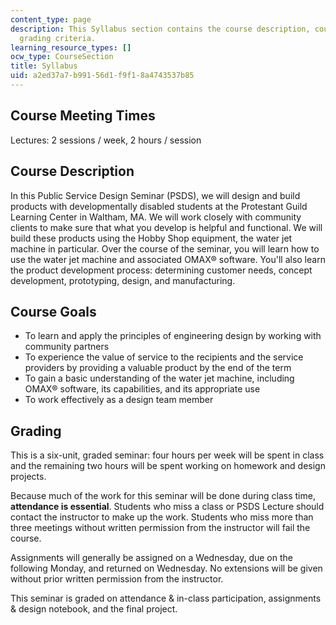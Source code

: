 ```yaml
---
content_type: page
description: This Syllabus section contains the course description, course goals and
  grading criteria.
learning_resource_types: []
ocw_type: CourseSection
title: Syllabus
uid: a2ed37a7-b991-56d1-f9f1-8a4743537b85
---
```


Course Meeting Times
--------------------

Lectures: 2 sessions / week, 2 hours / session

Course Description
------------------

In this Public Service Design Seminar (PSDS), we will design and build products with developmentally disabled students at the Protestant Guild Learning Center in Waltham, MA. We will work closely with community clients to make sure that what you develop is helpful and functional. We will build these products using the Hobby Shop equipment, the water jet machine in particular. Over the course of the seminar, you will learn how to use the water jet machine and associated OMAX® software. You'll also learn the product development process: determining customer needs, concept development, prototyping, design, and manufacturing.

Course Goals
------------

*   To learn and apply the principles of engineering design by working with community partners
*   To experience the value of service to the recipients and the service providers by providing a valuable product by the end of the term
*   To gain a basic understanding of the water jet machine, including OMAX® software, its capabilities, and its appropriate use
*   To work effectively as a design team member

Grading
-------

This is a six-unit, graded seminar: four hours per week will be spent in class and the remaining two hours will be spent working on homework and design projects.

Because much of the work for this seminar will be done during class time, **attendance is essential**. Students who miss a class or PSDS Lecture should contact the instructor to make up the work. Students who miss more than three meetings without written permission from the instructor will fail the course.

Assignments will generally be assigned on a Wednesday, due on the following Monday, and returned on Wednesday. No extensions will be given without prior written permission from the instructor.

This seminar is graded on attendance & in-class participation, assignments & design notebook, and the final project.